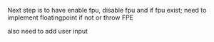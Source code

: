 Next step is to have enable fpu, disable fpu and if fpu exist;
need to implement floatingpoint if not or throw FPE

also need to add user input



